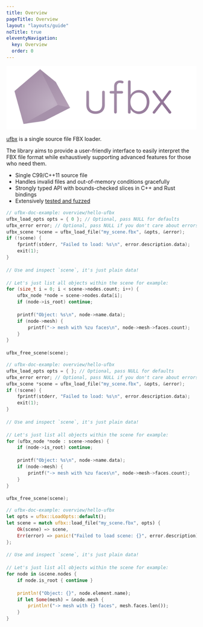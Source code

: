 ```yaml
---
title: Overview
pageTitle: Overview
layout: "layouts/guide"
noTitle: true
eleventyNavigation:
  key: Overview
  order: 0
---
```


<img class="logo" alt="ufbx logo" src="/static/ufbx-cube.svg" />

[ufbx][gh-ufbx] is a single source file FBX loader.

The library aims to provide a user-friendly interface to easily interpret the
FBX file format while exhaustively supporting advanced features for those who
need them.

* Single C99/C++11 source file
* Handles invalid files and out-of-memory conditions gracefully
* Strongly typed API with bounds-checked slices in C++ and Rust bindings
* Extensively [tested and fuzzed][gh-ufbx-testing]

```c
// ufbx-doc-example: overview/hello-ufbx
ufbx_load_opts opts = { 0 }; // Optional, pass NULL for defaults
ufbx_error error; // Optional, pass NULL if you don't care about errors
ufbx_scene *scene = ufbx_load_file("my_scene.fbx", &opts, &error);
if (!scene) {
    fprintf(stderr, "Failed to load: %s\n", error.description.data);
    exit(1);
}

// Use and inspect `scene`, it's just plain data!

// Let's just list all objects within the scene for example:
for (size_t i = 0; i < scene->nodes.count; i++) {
    ufbx_node *node = scene->nodes.data[i];
    if (node->is_root) continue;

    printf("Object: %s\n", node->name.data);
    if (node->mesh) {
        printf("-> mesh with %zu faces\n", node->mesh->faces.count);
    }
}

ufbx_free_scene(scene);
```

```cpp
// ufbx-doc-example: overview/hello-ufbx
ufbx_load_opts opts = { }; // Optional, pass NULL for defaults
ufbx_error error; // Optional, pass NULL if you don't care about errors
ufbx_scene *scene = ufbx_load_file("my_scene.fbx", &opts, &error);
if (!scene) {
    fprintf(stderr, "Failed to load: %s\n", error.description.data);
    exit(1);
}

// Use and inspect `scene`, it's just plain data!

// Let's just list all objects within the scene for example:
for (ufbx_node *node : scene->nodes) {
    if (node->is_root) continue;

    printf("Object: %s\n", node->name.data);
    if (node->mesh) {
        printf("-> mesh with %zu faces\n", node->mesh->faces.count);
    }
}

ufbx_free_scene(scene);
```

```rust
// ufbx-doc-example: overview/hello-ufbx
let opts = ufbx::LoadOpts::default();
let scene = match ufbx::load_file("my_scene.fbx", opts) {
    Ok(scene) => scene,
    Err(error) => panic!("Failed to load scene: {}", error.description),
};

// Use and inspect `scene`, it's just plain data!

// Let's just list all objects within the scene for example:
for node in &scene.nodes {
    if node.is_root { continue }

    println!("Object: {}", node.element.name);
    if let Some(mesh) = &node.mesh {
        println!("-> mesh with {} faces", mesh.faces.len());
    }
}
```

[gh-ufbx]: https://github.com/ufbx/ufbx
[gh-ufbx-testing]: https://github.com/ufbx/ufbx#Testing
